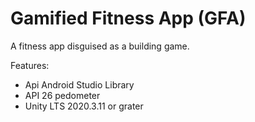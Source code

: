 # Gamified Fitness App (GFA)

A fitness app disguised as a building game.

Features:
- Api Android Studio Library
- API 26 pedometer
- Unity LTS 2020.3.11 or grater
